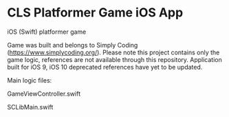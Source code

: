 # CLS Platformer Game iOS App 
iOS (Swift) platformer game 


Game was built and belongs to Simply Coding (https://www.simplycoding.org/). 
Please note this project contains only the game logic, references are not available through this repository. 
Application built for iOS 9, iOS 10 deprecated references have yet to be updated.

Main logic files:

GameViewController.swift

SCLibMain.swift 
